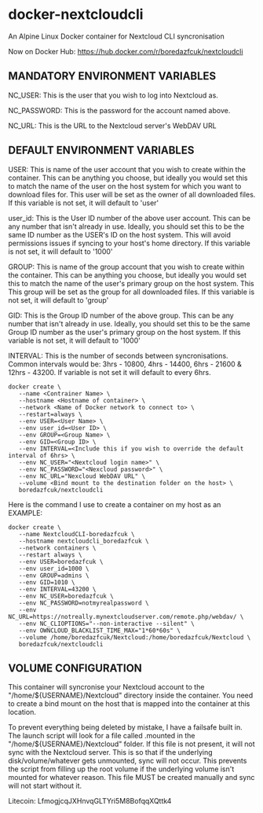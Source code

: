 # docker-nextcloudcli
An Alpine Linux Docker container for Nextcloud CLI syncronisation

Now on Docker Hub: https://hub.docker.com/r/boredazfcuk/nextcloudcli

## MANDATORY ENVIRONMENT VARIABLES

NC_USER: This is the user that you wish to log into Nextcloud as.

NC_PASSWORD: This is the password for the account named above.

NC_URL: This is the URL to the Nextcloud server's WebDAV URL

## DEFAULT ENVIRONMENT VARIABLES

USER: This is name of the user account that you wish to create within the container. This can be anything you choose, but ideally you would set this to match the name of the user on the host system for which you want to download files for. This user will be set as the owner of all downloaded files. If this variable is not set, it will default to 'user'

user_id: This is the User ID number of the above user account. This can be any number that isn't already in use. Ideally, you should set this to be the same ID number as the USER's ID on the host system. This will avoid permissions issues if syncing to your host's home directory. If this variable is not set, it will default to '1000'

GROUP: This is name of the group account that you wish to create within the container. This can be anything you choose, but ideally you would set this to match the name of the user's primary group on the host system. This This group will be set as the group for all downloaded files. If this variable is not set, it will default to 'group'

GID: This is the Group ID number of the above group. This can be any number that isn't already in use. Ideally, you should set this to be the same Group ID number as the user's primary group on the host system. If this variable is not set, it will default to '1000'

INTERVAL: This is the number of seconds between syncronisations. Common intervals would be: 3hrs - 10800, 4hrs - 14400, 6hrs - 21600 & 12hrs - 43200. If variable is not set it will default to every 6hrs.

```
docker create \
   --name <Contrainer Name> \
   --hostname <Hostname of container> \
   --network <Name of Docker network to connect to> \
   --restart=always \
   --env USER=<User Name> \
   --env user_id=<User ID> \
   --env GROUP=<Group Name> \
   --env GID=<Group ID> \
   --env INTERVAL=<Include this if you wish to override the default interval of 6hrs> \
   --env NC_USER="<Nextcloud login name>" \
   --env NC_PASSWORD="<Nexcloud password>" \
   --env NC_URL="Nexcloud WebDAV URL" \
   --volume <Bind mount to the destination folder on the host> \
   boredazfcuk/nextcloudcli
   ```
Here is the command I use to create a container on my host as an EXAMPLE:

```
docker create \
   --name NextcloudCLI-boredazfcuk \
   --hostname nextcloudcli_boredazfcuk \
   --network containers \
   --restart always \
   --env USER=boredazfcuk \
   --env user_id=1000 \
   --env GROUP=admins \
   --env GID=1010 \
   --env INTERVAL=43200 \
   --env NC_USER=boredazfcuk \
   --env NC_PASSWORD=notmyrealpassword \
   --env NC_URL=https://notreally.mynextcloudserver.com/remote.php/webdav/ \
   --env NC_CLIOPTIONS="--non-interactive --silent" \
   --env OWNCLOUD_BLACKLIST_TIME_MAX="1*60*60s" \
   --volume /home/boredazfcuk/Nextcloud:/home/boredazfcuk/Nextcloud \
   boredazfcuk/nextcloudcli
   ```

## VOLUME CONFIGURATION

This container will syncronise your Nextcloud account to the "/home/${USERNAME}/Nextcloud" directory inside the container. You need to create a bind mount on the host that is mapped into the container at this location.

To prevent everything being deleted by mistake, I have a failsafe built in. The launch script will look for a file called .mounted in the "/home/${USERNAME}/Nextcloud" folder. If this file is not present, it will not sync with the Nextcloud server. This is so that if the underlying disk/volume/whatever gets unmounted, sync will not occur. This prevents the script from filling up the root volume if the underlying volume isn't mounted for whatever reason. This file MUST be created manually and sync will not start without it.

Litecoin: LfmogjcqJXHnvqGLTYri5M8BofqqXQttk4